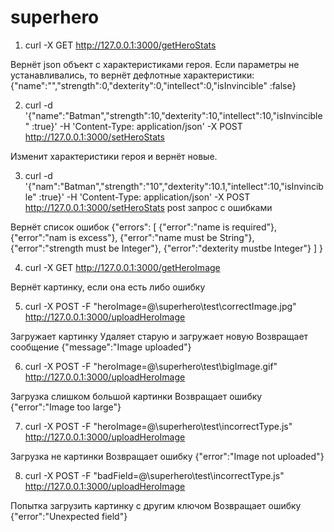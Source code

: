 # superhero
1) curl -X GET http://127.0.0.1:3000/getHeroStats

Вернёт json объект с характеристиками героя. 
Если параметры не устанавливались, то вернёт дефлотные характеристики:
{"name":"","strength":0,"dexterity":0,"intellect":0,"isInvincible" :false}


2) curl -d '{"name":"Batman","strength":10,"dexterity":10,"intellect":10,"isInvincible" :true}' -H 'Content-Type: application/json' -X POST http://127.0.0.1:3000/setHeroStats

Изменит характеристики героя и вернёт новые.

3) curl -d '{"nam":"Batman","strength":"10","dexterity":10.1,"intellect":10,"isInvincible" :true}' -H 'Content-Type: application/json' -X POST http://127.0.0.1:3000/setHeroStats
post запрос с ошибками

Вернёт список ошибок 
{"errors":
    [
        {"error":"name is required"},
        {"error":"nam is excess"},
        {"error":"name must be String"},
        {"error":"strength must be Integer"},
        {"error":"dexterity mustbe Integer"}
    ]
}

4) curl -X GET http://127.0.0.1:3000/getHeroImage

Вернёт картинку, если она есть либо ошибку 

5) curl -X POST -F "heroImage=@\superhero\test\correctImage.jpg"  http://127.0.0.1:3000/uploadHeroImage

Загружает картинку
Удаляет старую и загружает новую
Возвращает сообщение
{"message":"Image uploaded"}

6) curl -X POST -F "heroImage=@\superhero\test\bigImage.gif"  http://127.0.0.1:3000/uploadHeroImage

Загрузка слишком большой картинки 
Возвращает ошибку
{"error":"Image too large"}

7) curl -X POST -F "heroImage=@\superhero\test\incorrectType.js"  http://127.0.0.1:3000/uploadHeroImage

Загрузка не картинки
Возвращает ошибку
{"error":"Image not uploaded"}

8) curl -X POST -F "badField=@\superhero\test\incorrectType.js"  http://127.0.0.1:3000/uploadHeroImage

Попытка загрузить картинку с другим ключом
Возвращает ошибку
{"error":"Unexpected field"}



